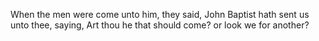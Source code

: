 When the men were come unto him, they said, John Baptist hath sent us unto thee, saying, Art thou he that should come? or look we for another?
